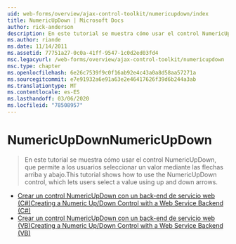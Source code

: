 ```yaml
---
uid: web-forms/overview/ajax-control-toolkit/numericupdown/index
title: NumericUpDown | Microsoft Docs
author: rick-anderson
description: En este tutorial se muestra cómo usar el control NumericUpDown, que permite a los usuarios seleccionar un valor mediante las flechas arriba y abajo.
ms.author: riande
ms.date: 11/14/2011
ms.assetid: 77751a27-0c0a-41ff-9547-1c0d2ed03fd4
msc.legacyurl: /web-forms/overview/ajax-control-toolkit/numericupdown
msc.type: chapter
ms.openlocfilehash: 6e26c7539f9c0f16ab92e4c43a0a8d58aa57271a
ms.sourcegitcommit: e7e91932a6e91a63e2e46417626f39d6b244a3ab
ms.translationtype: MT
ms.contentlocale: es-ES
ms.lasthandoff: 03/06/2020
ms.locfileid: "78508957"
---
```

# <a name="numericupdown"></a><span data-ttu-id="bc7a2-103">NumericUpDown</span><span class="sxs-lookup"><span data-stu-id="bc7a2-103">NumericUpDown</span></span>

> <span data-ttu-id="bc7a2-104">En este tutorial se muestra cómo usar el control NumericUpDown, que permite a los usuarios seleccionar un valor mediante las flechas arriba y abajo.</span><span class="sxs-lookup"><span data-stu-id="bc7a2-104">This tutorial shows how to use the NumericUpDown control, which lets users select a value using up and down arrows.</span></span>

- [<span data-ttu-id="bc7a2-105">Crear un control NumericUpDown con un back-end de servicio web (C#)</span><span class="sxs-lookup"><span data-stu-id="bc7a2-105">Creating a Numeric Up/Down Control with a Web Service Backend (C#)</span></span>](creating-a-numeric-up-down-control-with-a-web-service-backend-cs.md)
- [<span data-ttu-id="bc7a2-106">Crear un control NumericUpDown con un back-end de servicio web (VB)</span><span class="sxs-lookup"><span data-stu-id="bc7a2-106">Creating a Numeric Up/Down Control with a Web Service Backend (VB)</span></span>](creating-a-numeric-up-down-control-with-a-web-service-backend-vb.md)
